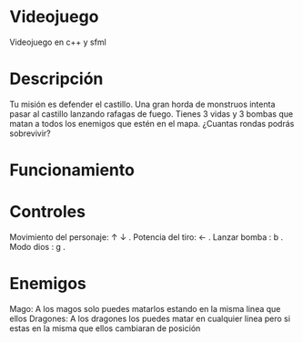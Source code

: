 # Videojuego
Videojuego en c++ y sfml

Descripción
==========
Tu misión es defender el castillo. Una gran horda de monstruos intenta pasar al castillo lanzando rafagas de fuego. Tienes 3 vidas y 3 bombas que matan a todos los enemigos que estén en el mapa. ¿Cuantas rondas podrás sobrevivir?

Funcionamiento
==========

Controles
=====
Movimiento del personaje: ↑ ↓ .
Potencia del tiro: ← .
Lanzar bomba : b .
Modo dios : g .

Enemigos
=====

Mago: A los magos solo puedes matarlos estando en la misma linea que ellos
Dragones: A los dragones los puedes matar en cualquier linea pero si estas en la misma que ellos cambiaran de posición 

